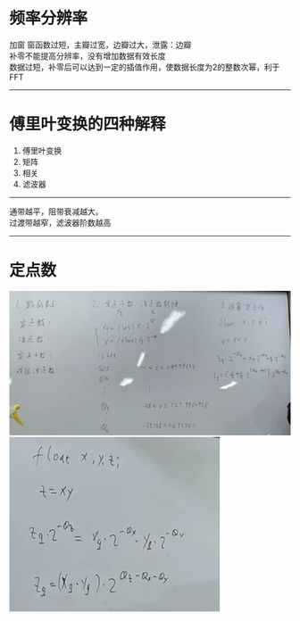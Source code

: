 # 频率分辨率  
加窗 窗函数过短，主瓣过宽，边瓣过大，泄露：边瓣  
补零不能提高分辨率，没有增加数据有效长度    
数据过短，补零后可以达到一定的插值作用，使数据长度为2的整数次幂，利于FFT  

----  

# 傅里叶变换的四种解释  
1. 傅里叶变换  
2. 矩阵
3. 相关
4. 滤波器  
----------  
通带越平，阻带衰减越大。  
过渡带越窄，滤波器阶数越高  

----  
# 定点数  
![tupain](https://raw.githubusercontent.com/andyye1999/image-hosting/master/20220504/Pasted-image-20220504155039.yv8h2aa1u7k.webp)  
![图片2](https://raw.githubusercontent.com/andyye1999/image-hosting/master/20220504/Pasted-image-20220504155122.5q9og5xyak00.webp)


